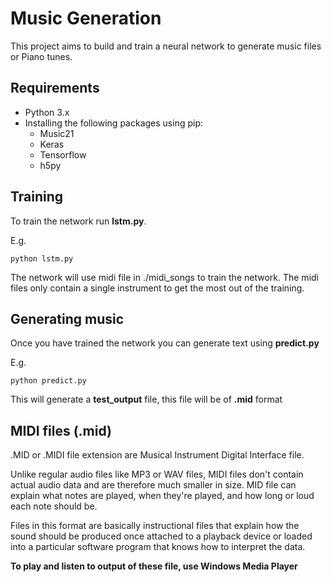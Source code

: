# Music Generation
This project aims to build and train a neural network to generate music files or Piano tunes.

## Requirements

* Python 3.x
* Installing the following packages using pip:
	* Music21
	* Keras
	* Tensorflow
	* h5py

## Training

To train the network run **lstm.py**.

E.g.

```
python lstm.py
```

The network will use midi file in ./midi_songs to train the network. The midi files only contain a single instrument to get the most out of the training.


## Generating music

Once you have trained the network you can generate text using **predict.py**

E.g.

```
python predict.py
```

This will generate a **test_output** file, this file will be of **.mid** format

## MIDI files (.mid)
 .MID or .MIDI file extension are Musical Instrument Digital Interface file.

Unlike regular audio files like MP3 or WAV files, MIDI files don't contain actual audio data and are therefore much smaller in size. MID file can explain what notes are played, when they're played, and how long or loud each note should be.

Files in this format are basically instructional files that explain how the sound should be produced once attached to a playback device or loaded into a particular software program that knows how to interpret the data.

**To play and listen to output of these file, use Windows Media Player**
